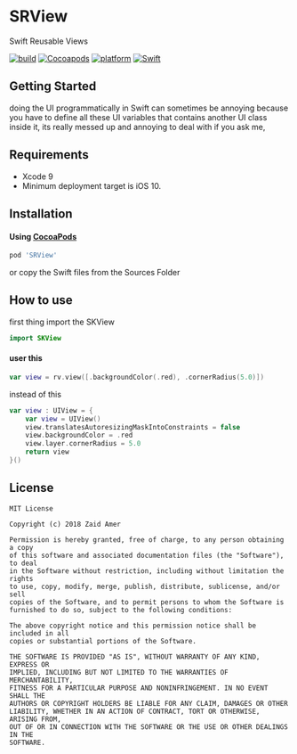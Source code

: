 # SRView

Swift Reusable Views 

[![build](https://img.shields.io/travis/USER/REPO.svg)]()
[![Cocoapods](https://img.shields.io/badge/Pod-1.5-0F81C1.svg)]()
[![platform](https://img.shields.io/badge/Platform-iOS-989898.svg)]()
[![Swift](https://img.shields.io/badge/Swift-4.1-orange.svg)]()

## Getting Started

doing the UI programmatically in Swift can sometimes be annoying because you have to define all these UI variables that contains another UI class inside it, its really messed up and annoying to deal with if you ask me,

## Requirements

- Xcode 9
- Minimum deployment target is iOS 10. 

## Installation

#### Using [CocoaPods](https://cocoapods.org)

```ruby
pod 'SRView'
```

or copy the Swift files from the Sources Folder

## How to use

first thing import the SKView 

```swift
import SKView
```

#### user this 

```swift
var view = rv.view([.backgroundColor(.red), .cornerRadius(5.0)])
```

instead of this

```swift
var view : UIView = {
    var view = UIView()
    view.translatesAutoresizingMaskIntoConstraints = false
    view.backgroundColor = .red
    view.layer.cornerRadius = 5.0
    return view
}()
```

## License

```
MIT License

Copyright (c) 2018 Zaid Amer

Permission is hereby granted, free of charge, to any person obtaining a copy
of this software and associated documentation files (the "Software"), to deal
in the Software without restriction, including without limitation the rights
to use, copy, modify, merge, publish, distribute, sublicense, and/or sell
copies of the Software, and to permit persons to whom the Software is
furnished to do so, subject to the following conditions:

The above copyright notice and this permission notice shall be included in all
copies or substantial portions of the Software.

THE SOFTWARE IS PROVIDED "AS IS", WITHOUT WARRANTY OF ANY KIND, EXPRESS OR
IMPLIED, INCLUDING BUT NOT LIMITED TO THE WARRANTIES OF MERCHANTABILITY,
FITNESS FOR A PARTICULAR PURPOSE AND NONINFRINGEMENT. IN NO EVENT SHALL THE
AUTHORS OR COPYRIGHT HOLDERS BE LIABLE FOR ANY CLAIM, DAMAGES OR OTHER
LIABILITY, WHETHER IN AN ACTION OF CONTRACT, TORT OR OTHERWISE, ARISING FROM,
OUT OF OR IN CONNECTION WITH THE SOFTWARE OR THE USE OR OTHER DEALINGS IN THE
SOFTWARE.
```